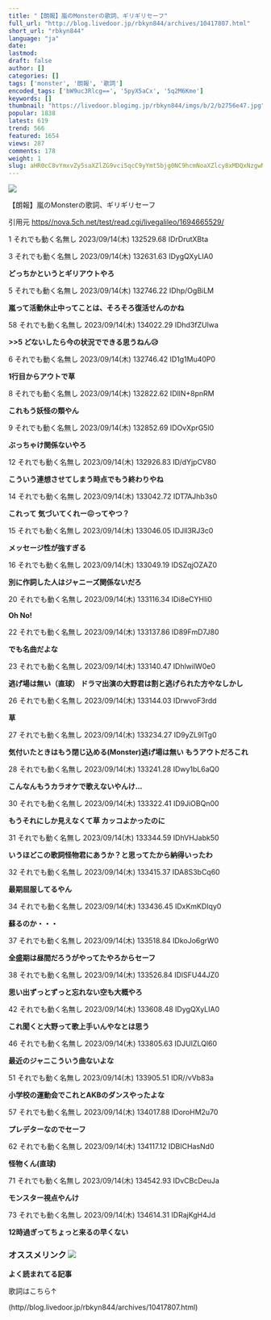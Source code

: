 ```yaml
---
title: "【朗報】嵐のMonsterの歌詞、ギリギリセーフ"
full_url: "http://blog.livedoor.jp/rbkyn844/archives/10417807.html"
short_url: "rbkyn844"
language: "ja"
date: 
lastmod: 
draft: false
author: []
categories: []
tags: ['monster', '朗報', '歌詞']
encoded_tags: ['bW9uc3Rlcg==', '5pyX5aCx', '5q2M6Kme']
keywords: []
thumbnail: "https://livedoor.blogimg.jp/rbkyn844/imgs/b/2/b2756e47.jpg"
popular: 1838
latest: 619
trend: 566
featured: 1654
views: 287
comments: 178
weight: 1
slug: aHR0cC8vYmxvZy5saXZlZG9vci5qcC9yYmt5bjg0NC9hcmNoaXZlcy8xMDQxNzgwNy5odG1s
---
```


![](https://livedoor.blogimg.jp/rbkyn844/imgs/b/2/b2756e47.jpg)

<div><p>【朗報】嵐のMonsterの歌詞、ギリギリセーフ</p><p>引用元 <a title='' target='_blank' href='https//nova.5ch.net/test/read.cgi/livegalileo/1694665529/'>https//nova.5ch.net/test/read.cgi/livegalileo/1694665529/ </a> </p><p class='res1'>1 それでも動く名無し 2023/09/14(木) 132529.68 IDrDrutXBta </p> <p class='res2'> </p> <p class='res1'>3 それでも動く名無し 2023/09/14(木) 132631.63 IDygQXyLIA0 </p> <p class='res2'><b> どっちかというとギリアウトやろ </b></p> <p class='res1'>5 それでも動く名無し 2023/09/14(木) 132746.22 IDhp/OgBiLM </p> <p class='res2'><b> 嵐って活動休止中ってことは、そろそろ復活せんのかね </b></p> <p class='res1'>58 それでも動く名無し 2023/09/14(木) 134022.29 IDhd3fZUlwa </p> <p class='res2'><b> >>5 どないしたら今の状況でできる思うねん😥 </b></p> <p class='res1'>6 それでも動く名無し 2023/09/14(木) 132746.42 ID1g1Mu40P0 </p> <p class='res2'><b> 1行目からアウトで草 </b></p> <p class='res1'>8 それでも動く名無し 2023/09/14(木) 132822.62 IDllN+8pnRM </p> <p class='res2'><b> これもう妖怪の類やん </b></p> <p class='res1'>9 それでも動く名無し 2023/09/14(木) 132852.69 IDOvXprG5l0 </p> <p class='res2'><b> ぶっちゃけ関係ないやろ </b></p> <p class='res1'>12 それでも動く名無し 2023/09/14(木) 132926.83 ID/dYjpCV80 </p> <p class='res2'><b> こういう連想させてしまう時点でもう終わりやね </b></p> <p class='no-pc'></p> <p class='res1'>14 それでも動く名無し 2023/09/14(木) 133042.72 IDT7AJhb3s0 </p> <p class='res2'><b> これって 気づいてくれー😖ってやつ？ </b></p> <p class='res1'>15 それでも動く名無し 2023/09/14(木) 133046.05 IDJll3RJ3c0 </p> <p class='res2'><b> メッセージ性が強すぎる </b></p> <p class='res1'>16 それでも動く名無し 2023/09/14(木) 133049.19 IDSZqjOZAZ0 </p> <p class='res2'><b> 別に作詞した人はジャニーズ関係ないだろ </b></p> <p class='res1'>20 それでも動く名無し 2023/09/14(木) 133116.34 IDi8eCYHIi0 </p> <p class='res2'><b> Oh No! </b></p> <p class='res1'>22 それでも動く名無し 2023/09/14(木) 133137.86 ID89FmD7J80 </p> <p class='res2'><b> でも名曲だよな </b></p> <p class='res1'>23 それでも動く名無し 2023/09/14(木) 133140.47 IDhlwilW0e0 </p> <p class='res2'><b> 逃げ場は無い（直球） ドラマ出演の大野君は割と逃げられた方やなしかし </b></p> <p class='res1'>26 それでも動く名無し 2023/09/14(木) 133144.03 IDrwvoF3rdd </p> <p class='res2'><b> 草 </b></p> <p class='res1'>27 それでも動く名無し 2023/09/14(木) 133234.27 ID9yZL9lTg0 </p> <p class='res2'><b> 気付いたときはもう閉じ込める(Monster)逃げ場は無い もうアウトだろこれ </b></p> <p class='res1'>28 それでも動く名無し 2023/09/14(木) 133241.28 IDwy1bL6aQ0 </p> <p class='res2'><b> こんなんもうカラオケで歌えないやんけ… </b></p> <p class='res1'>30 それでも動く名無し 2023/09/14(木) 133322.41 ID9JiOBQn00 </p> <p class='res2'><b> もうそれにしか見えなくて草 カッコよかったのに </b></p> <p class='res1'>31 それでも動く名無し 2023/09/14(木) 133344.59 IDhVHJabk50 </p> <p class='res2'><b> いうほどこの歌詞怪物君にあうか？と思ってたから納得いったわ </b></p> <p class='res1'>32 それでも動く名無し 2023/09/14(木) 133415.37 IDA8S3bCq60 </p> <p class='res2'><b> 最期屈服してるやん </b></p> <p class='res1'>34 それでも動く名無し 2023/09/14(木) 133436.45 IDxKmKDIqy0 </p> <p class='res2'><b> 蘇るのか・・・ </b></p> <p class='res1'>37 それでも動く名無し 2023/09/14(木) 133518.84 IDkoJo6grW0 </p> <p class='res2'><b> 全盛期は昼間だろうがやってたやろからセーフ </b></p> <p class='res1'>38 それでも動く名無し 2023/09/14(木) 133526.84 IDlSFU44JZ0 </p> <p class='res2'><b> 思い出ずっとずっと忘れない空も大概やろ </b></p> <p class='res1'>42 それでも動く名無し 2023/09/14(木) 133608.48 IDygQXyLIA0 </p> <p class='res2'><b> これ聞くと大野って歌上手いんやなとは思う </b></p> <p class='res1'>46 それでも動く名無し 2023/09/14(木) 133805.63 IDJUIZLQl60 </p> <p class='res2'><b> 最近のジャニこういう曲ないよな </b></p> <p class='res1'>51 それでも動く名無し 2023/09/14(木) 133905.51 IDR//vVb83a </p> <p class='res2'><b> 小学校の運動会でこれとAKBのダンスやったよな </b></p> <p class='res1'>57 それでも動く名無し 2023/09/14(木) 134017.88 IDoroHM2u70 </p> <p class='res2'><b> プレデターなのでセーフ </b></p> <p class='res1'>62 それでも動く名無し 2023/09/14(木) 134117.12 IDBICHasNd0 </p> <p class='res2'><b> 怪物くん(直球) </b></p> <p class='res1'>71 それでも動く名無し 2023/09/14(木) 134542.93 IDvCBcDeuJa </p> <p class='res2'><b> モンスター視点やんけ </b></p> <p class='res1'>73 それでも動く名無し 2023/09/14(木) 134614.31 IDRajKgH4Jd </p> <p class='res2'><b> 12時過ぎってちょっと来るの早くない </b></p> <p id='5077e33f033c4e934bb013c7c4eb8bbd'> </p> <p class='no-pc'></p> <h3 class='linkh'>オススメリンク <img src='http//blog.livedoor.jp/rbkyn844/ftp/fusagikom-fikergh.png'></h3> <p class='link2'> </p> <p class='no-pc'></p> <p class='no-pc'><p><b>よく読まれてる記事</b></p></p> <p>歌詞はこちら↑</p></div>

(http//blog.livedoor.jp/rbkyn844/archives/10417807.html)
